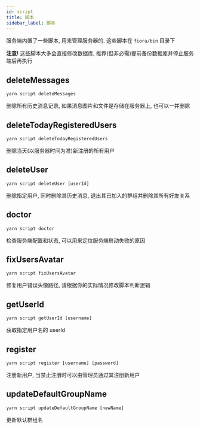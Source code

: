 ```yaml
---
id: script
title: 脚本
sidebar_label: 脚本
---
```


服务端内置了一些脚本, 用来管理服务器的. 这些脚本在 `fiora/bin` 目录下

**注意!** 这些脚本大多会直接修改数据库, 推荐(但非必需)提前备份数据库并停止服务端后再执行

## deleteMessages

`yarn script deleteMessages`

删除所有历史消息记录, 如果消息图片和文件是存储在服务器上, 也可以一并删除

## deleteTodayRegisteredUsers

`yarn script deleteTodayRegisteredUsers`

删除当天(以服务器时间为准)新注册的所有用户

## deleteUser

`yarn script deleteUser [userId]`

删除指定用户, 同时删除其历史消息, 退出其已加入的群组并删除其所有好友关系

## doctor

`yarn script doctor`

检查服务端配置和状态, 可以用来定位服务端启动失败的原因

## fixUsersAvatar

`yarn script fixUsersAvatar`

修复用户错误头像路径, 请根据你的实际情况修改脚本判断逻辑

## getUserId

`yarn script getUserId [username]`

获取指定用户名的 userId

## register

`yarn script register [username] [password]`

注册新用户, 当禁止注册时可以由管理员通过其注册新用户

## updateDefaultGroupName

`yarn script updateDefaultGroupName [newName]`

更新默认群组名